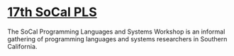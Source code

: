[17th SoCal PLS](http://socalpls.github.io/)
============================================

The SoCal Programming Languages and Systems Workshop is an informal gathering of
programming languages and systems researchers in Southern California.

